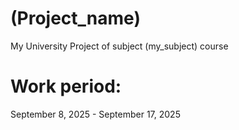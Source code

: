# (Project_name)
My University Project of subject (my_subject) course
# Work period: 
September 8, 2025 - September 17, 2025

